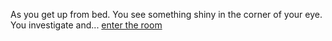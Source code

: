 As you get up from bed. You see something shiny in the corner of your eye. You investigate and...
[enter the room](../crazy-man/crazy-man.md)